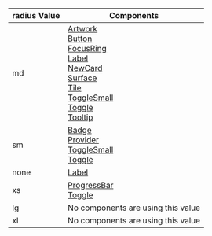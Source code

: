 radius Value | Components 
--------|-------- 
md | [Artwork](../?path=/docs/elements-artwork--basic)<br>[Button](../?path=/docs/elements-button-themed--basic)<br>[FocusRing](../?path=/docs/elements-focusring--basic)<br>[Label](../?path=/docs/elements-label--basic)<br>[NewCard](../?path=/docs/patterns-newcard--base)<br>[Surface](../?path=/docs/elements-surface--basic)<br>[Tile](../?path=/docs/elements-tile--basic)<br>[ToggleSmall](../?path=/docs/elements-toggle--basic)<br>[Toggle](../?path=/docs/elements-toggle--basic)<br>[Tooltip](../?path=/docs/elements-tooltip--basic)
sm | [Badge](../?path=/docs/elements-badge--text)<br>[Provider](../?path=/docs/elements-provider--basic)<br>[ToggleSmall](../?path=/docs/elements-toggle--basic)<br>[Toggle](../?path=/docs/elements-toggle--basic)
none | [Label](../?path=/docs/elements-label--basic)
xs | [ProgressBar](../?path=/docs/elements-progressbar--basic)<br>[Toggle](../?path=/docs/elements-toggle--basic)
lg | No components are using this value
xl | No components are using this value
